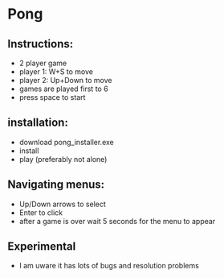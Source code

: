 # Pong


## Instructions:

- 2 player game
- player 1: W+S to move
- player 2: Up+Down to move
- games are played first to 6
- press space to start

## installation:

 - download pong_installer.exe
 - install
 - play (preferably not alone)


## Navigating menus:
- Up/Down arrows to select
- Enter to click
- after a game is over wait 5 seconds for the menu to appear

## Experimental
- I am uware it has lots of bugs and resolution problems
